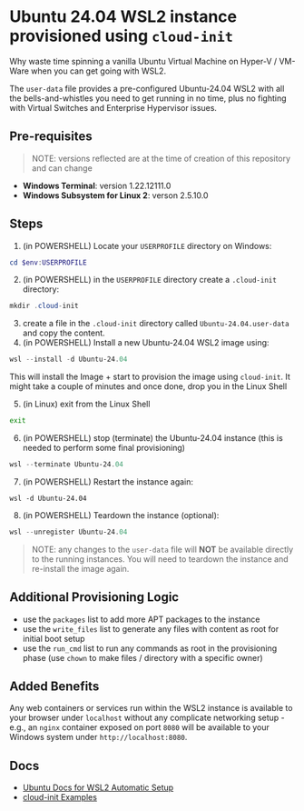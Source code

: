 # Ubuntu 24.04 WSL2 instance provisioned using `cloud-init`

Why waste time spinning a vanilla Ubuntu Virtual Machine on Hyper-V / VM-Ware when you can get going with WSL2.

The `user-data` file provides a pre-configured Ubuntu-24.04 WSL2 with all the bells-and-whistles you need to get
running in no time, plus no fighting with Virtual Switches and Enterprise Hypervisor issues.


## Pre-requisites

> NOTE: versions reflected are at the time of creation of this repository and can change

- __Windows Terminal__: version 1.22.12111.0
- __Windows Subsystem for Linux 2__: verson 2.5.10.0

## Steps

1. (in POWERSHELL) Locate your `USERPROFILE` directory on Windows:

```powershell
cd $env:USERPROFILE
```
2. (in POWERSHELL) in the `USERPROFILE` directory create a `.cloud-init` directory:

```powershell
mkdir .cloud-init
```

3. create a file in the `.cloud-init` directory called `Ubuntu-24.04.user-data` and copy the content.
4. (in POWERSHELL) Install a new Ubuntu-24.04 WSL2 image using:

```powershell
wsl --install -d Ubuntu-24.04
```

This will install the Image + start to provision the image using `cloud-init`. It might take a couple of minutes
and once done, drop you in the Linux Shell

5. (in Linux) exit from the Linux Shell

```bash
exit
```
6. (in POWERSHELL) stop (terminate) the Ubuntu-24.04 instance (this is needed to perform some final provisioning)

```powershell
wsl --terminate Ubuntu-24.04
```
7. (in POWERSHELL) Restart the instance again:

```poweshell
wsl -d Ubuntu-24.04
```
8. (in POWERSHELL) Teardown the instance (optional):

```powershell
wsl --unregister Ubuntu-24.04
```

> NOTE: any changes to the `user-data` file will __NOT__ be available directly to the running instances. You will need to teardown
>       the instance and re-install the image again.

## Additional Provisioning Logic

- use the `packages` list to add more APT packages to the instance
- use the `write_files` list to generate any files with content as root for initial boot setup
- use the `run_cmd` list to run any commands as root in the provisioning phase (use `chown` to make files / directory with a specific owner)

## Added Benefits

Any web containers or services run within the WSL2 instance is available to your browser under `localhost` without any complicate networking setup -
e.g., an `nginx` container exposed on port `8080` will be available to your Windows system under `http://localhost:8080`.

## Docs

- [Ubuntu Docs for WSL2 Automatic Setup](https://documentation.ubuntu.com/wsl/latest/howto/cloud-init/)
- [cloud-init Examples](https://cloudinit.readthedocs.io/en/latest/reference/examples.html)
